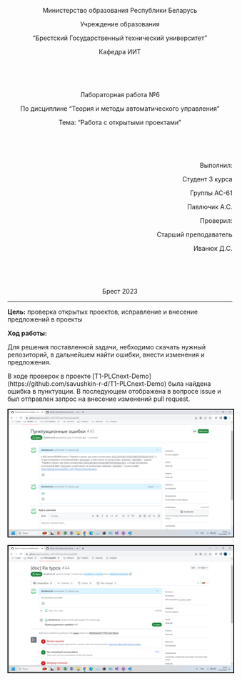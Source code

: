 <p align="center"> Министерство образования Республики Беларусь</p>
<p align="center">Учреждение образования</p>
<p align="center">“Брестский Государственный технический университет”</p>
<p align="center">Кафедра ИИТ</p>
<br><br><br>
<p align="center">Лабораторная работа №6</p>
<p align="center">По дисциплине “Теория и методы автоматического управления”</p>
<p align="center">Тема: “Работа с открытыми проектами”</p>
<br><br><br>
<p align="right">Выполнил:</p>
<p align="right">Студент 3 курса</p>
<p align="right">Группы АС-61</p>
<p align="right">Павлючик А.С.</p>
<p align="right">Проверил:</p>
<p align="right">Старший преподаватель</p>
<p align="right">Иванюк Д.С.</p>
<br><br><br>
<p align="center">Брест 2023</p>

---

<p> <strong>Цель:</strong> проверка открытых проектов, исправление и внесение предложений в проекты</p>

<p> <strong>Ход работы:</strong> </p>
<p>Для решения поставленной задачи, небходимо скачать нужный репозиторий, в дальнейшем найти ошибки, внести изменения и предложения.</p>

<p>В ходе проверок в проекте [T1-PLCnext-Demo] (https://github.com/savushkin-r-d/T1-PLCnext-Demo) была найдена ошибка в пунктуации. В последующем отображена в вопросе issue и был отправлен запрос на внесение изменений pull request.</p>

<p align="center"><img style='border:2px solid #000000'src="images/chek1.png"/>

<p align="center"><img style='border:2px solid #000000'src="images/chek2.png"/>
